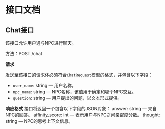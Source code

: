 # 接口文档

## Chat接口
该接口允许用户通与NPC进行聊天。

方法：POST /chat

**请求**

发送至该接口的请求体必须符合`ChatRequest`模型的格式，并包含以下字段：

- `user_name`: string — 用户名称。
- `npc_name`: string — NPC名称，该值用于确定和哪个NPC交互。
- `question`: string — 用户提出的问题，以文本形式提供。

**响应格式**
接口将返回一个包含以下字段的JSON对象：
answer: string — 来自NPC的回答。
affinity_score: int — 表示用户与NPC之间亲密度分数。
thought: string — NPC的思考上下文信息。